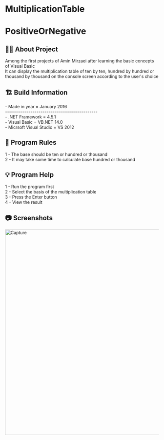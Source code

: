 # MultiplicationTable

# PositiveOrNegative

<h2> 👨‍💻 About Project</h2>
Among the first projects of Amin Mirzaei after learning the basic concepts of Visual Basic <br />
It can display the multiplication table of ten by ten, hundred by hundred or thousand by thousand on the console screen according to the user's choice <br />

<h2> 🏗 Build Information</h2>
- Made in year = January 2016 <br />
----------------------------------------------- <br />
- .NET Framework =  4.5.1 <br />
- Visual Basic = VB.NET 14.0 <br />
- Micrsoft Visual Studio = VS 2012 <br />


<h2> 📜 Program Rules</h2>
1 - The base should be ten or hundred or thousand<br />
2 - It may take some time to calculate base hundred or thousand<br />

<h2> 💡 Program Help</h2>
1 - Run the program first<br />
2 - Select the basis of the multiplication table <br />
3 - Press the Enter button<br />
4 - View the result

<h2>📷 Screenshots</h2>
<img width="675" alt="Capture" src="https://github.com/user-attachments/assets/16e3e619-0830-4c90-8a68-06cba6e7c3a4">

